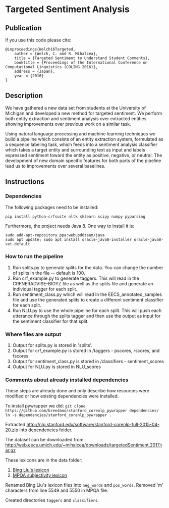 # Targeted Sentiment Analysis

## Publication

If you use this code please cite:

```
@inproceedings{Welch16Targeted,
    author = {Welch, C. and R. Mihalcea},
    title = {Targeted Sentiment to Understand Student Comments},
    booktitle = {Proceedings of the International Conference on Computational Linguistics (COLING 2016)},
    address = {Japan},
    year = {2016}
}
```

## Description
We have gathered a new data set from students at the University of Michigan and developed a new method for targeted sentiment. We perform both entity extraction and sentiment analysis over extracted entities showing improvements over previous work on a similar task.

Using natural language processing and machine learning techniques we build a pipeline which consists of an entity extraction system, formulated as a sequence labeling task, which feeds into a sentiment analysis classifier which takes a target entity and surrounding text as input and labels expressed sentiment toward the entity as positive, negative, or neutral. The development of new domain specific features for both parts of the pipeline lead us to improvements over several baselines.

## Instructions

### Dependencies

The following packages need to be installed:
```
pip install python-crfsuite nltk sklearn scipy numpy pyparsing
```
Furthermore, the project needs Java 8. One way to install it is:
```
sudo add-apt-repository ppa:webupd8team/java
sudo apt update; sudo apt install oracle-java8-installer oracle-java8-set-default
```

### How to run the pipeline
1. Run splits.py to generate splits for the data. You can change the number of splits in the file -- default is 100.
2. Run crf_example.py to generate taggers. This will read in the CRFNERADVISE-BIOYZ file as well as the splits file and generate an individual tagger for each split.
3. Run sentiment_class.py which will read in the EECS_annotated_samples file and use the generated splits to create a different sentiment classifier for each split.
4. Run NLU.py to use the whole pipeline for each split. This will push each utterance through the splits tagger and then use the output as input for the sentiment classifier for that split.

### Where files are output
1. Output for splits.py is stored in 'splits'.
2. Output for crf_example.py is stored in /taggers - pscores, rscores, and fscores
3. Output for sentiment_class.py is stored in /classifiers - sentiment_scores
4. Output for NLU.py is stored in NLU_scores

### Comments about already installed dependencies
These steps are already done and only describe how resources were modified or how existing dependencies were installed.

To install pywrapper we did:
`git clone https://github.com/brendano/stanford_corenlp_pywrapper dependencies/`
`ln -s dependencies/stanford_corenlp_pywrapper .`

Extracted http://nlp.stanford.edu/software/stanford-corenlp-full-2015-04-20.zip into dependencies folder.

The dataset can be downloaded from: http://web.eecs.umich.edu/~mihalcea/downloads/targetedSentiment.2017.tar.gz

These lexicons are in the data folder:
1. [Bing Liu's lexicon](https://www.cs.uic.edu/~liub/FBS/opinion-lexicon-English.rar)
2. [MPQA subjectivity lexicon](http://mpqa.cs.pitt.edu/lexicons/subj_lexicon/)

Renamed Bing Liu's lexicon files into `neg_words` and `pos_words`.
Removed 'm' characters from line 5549 and 5550 in MPQA file.

Created directories `taggers` and `classifiers`.
